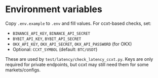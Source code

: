 # Environment variables

Copy `.env.example` to `.env` and fill values. For ccxt-based checks, set:

- `BINANCE_API_KEY`, `BINANCE_API_SECRET`
- `BYBIT_API_KEY`, `BYBIT_API_SECRET`
- `OKX_API_KEY`, `OKX_API_SECRET`, `OKX_API_PASSWORD` (for OKX)
- Optional: `CCXT_SYMBOL` (default: `BTC/USDT`)

These are used by `test/latency/check_latency_ccxt.py`. Keys are only required for private endpoints, but ccxt may still need them for some markets/configs.
